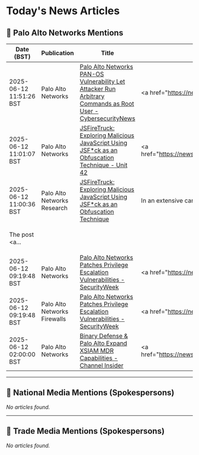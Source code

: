 # Today's News Articles

## 📌 Palo Alto Networks Mentions

| Date (BST) | Publication | Title | Summary |
|------------|-------------|-------|---------|
| 2025-06-12 11:51:26 BST | Palo Alto Networks | [Palo Alto Networks PAN-OS Vulnerability Let Attacker Run Arbitrary Commands as Root User - CybersecurityNews](https://news.google.com/rss/articles/CBMigAFBVV95cUxPcjl1ajhiNFlTYzFacWQwa1JLd1BTbU1ib0stTklkWjJTSmgtUmhfYXRNNTNNaFZES0ltaGRZQXZsTnhMWFJ2YnFPVk4wMmcwRVBTc2pwREMtc3N2ZUllMXc3VV9OX2FHNkxWR1ZGekI1MEVPa0V0c3JNVTBKd3ZfddIBhgFBVV95cUxNT3o1WXNjTXZjV2plSW9rWkRvYjFZVU03WWRhcXR4QXVaS1RwM3NJR3dyTUVUUjNYUVBKOW9wMnl2a3Y1aXlWWWhDdHJwcFNYLUlPWFZIc0pObzVmcGw2T1FrSEltaFVuVzVaVnZza05PWkhZVlg0RU5oeVprRzF4NGlTSXdOUQ?oc=5) | <a href="https://news.google.com/rss/articles/CBMigAFBVV95cUxPcjl1ajhiNFlTYzFacWQwa1JLd1BTbU1ib0stTklkWjJTSmgtUmhfYXRNNTNNaFZES0ltaGRZQXZsTnhMWFJ2YnFPVk4wMmcwRVBTc2pwREMtc3N2ZUllMXc3VV9OX2FHNkxWR1ZGek... |
| 2025-06-12 11:01:07 BST | Palo Alto Networks | [JSFireTruck: Exploring Malicious JavaScript Using JSF*ck as an Obfuscation Technique - Unit 42](https://news.google.com/rss/articles/CBMilAFBVV95cUxPY0NlN1hjWi1VYUwwQXpFQXhPX1FhZnV0RThYN3pJZnFneUQzMjhlOFN5NmhYbk8xLUJwbEF1TDZQWkhOLW1lWGZnODRYV0owdTkyeVpwMTNYbTl0bjBpWENsbFlzUmUtYzJYRFJCZThTTGtFczFfc2tOT29YdHE1TFdJb3pHdHNWM2hESC1SdGtqbm1l?oc=5) | <a href="https://news.google.com/rss/articles/CBMilAFBVV95cUxPY0NlN1hjWi1VYUwwQXpFQXhPX1FhZnV0RThYN3pJZnFneUQzMjhlOFN5NmhYbk8xLUJwbEF1TDZQWkhOLW1lWGZnODRYV0owdTkyeVpwMTNYbTl0bjBpWENsbFlzUmUtYzJYRFJCZT... |
| 2025-06-12 11:00:36 BST | Palo Alto Networks Research | [JSFireTruck: Exploring Malicious JavaScript Using JSF*ck as an Obfuscation Technique](https://unit42.paloaltonetworks.com/malicious-javascript-using-jsfiretruck-as-obfuscation/) | <p>In an extensive campaign affecting 270k webpages, compromised websites were injected with the esoteric JavaScript programming style JSF*ck to redirect users to malicious content.</p>
<p>The post <a... |
| 2025-06-12 09:19:48 BST | Palo Alto Networks | [Palo Alto Networks Patches Privilege Escalation Vulnerabilities - SecurityWeek](https://news.google.com/rss/articles/CBMimAFBVV95cUxPSVpUTkp1aktCUjZIckpzbU9iSGlXaGw0aGRFTjBxQUVzeFZUUjg0a2RrUlh1UkNrY2NYUWVyaC04aVdlZVBlWmtJN1lrdG1NR0h3TkM2bXBBUkJ6U29NZUNsQTdlWU1SeFRzek1IRU9PdTd3bGM3el9iSTRwUzBwTlZiZXI4cHdfMVlSYjhnVnNsTU1PZ0RIZtIBngFBVV95cUxOOV9XaUxYYXBpOWNKU2gyVGVyU3U5d01CTFVqU0FWa0NySFFKekUxMk5qOE56eFRqT2l2ODJwSWJpQXFXc3duVGEzYVpJN0JQQlZHZkRyUzA2SlBDVWVPSVc3QkZUaFlPS3NfRkIwakFCS3dObjRkSGEybm5pSTRSX2p4bklSSTl4MVhsS09iVmNLN01fQU8wZmZfTUdvdw?oc=5) | <a href="https://news.google.com/rss/articles/CBMimAFBVV95cUxPSVpUTkp1aktCUjZIckpzbU9iSGlXaGw0aGRFTjBxQUVzeFZUUjg0a2RrUlh1UkNrY2NYUWVyaC04aVdlZVBlWmtJN1lrdG1NR0h3TkM2bXBBUkJ6U29NZUNsQTdlWU1SeFRzek1IRU... |
| 2025-06-12 09:19:48 BST | Palo Alto Networks Firewalls | [Palo Alto Networks Patches Privilege Escalation Vulnerabilities - SecurityWeek](https://news.google.com/rss/articles/CBMimAFBVV95cUxPSVpUTkp1aktCUjZIckpzbU9iSGlXaGw0aGRFTjBxQUVzeFZUUjg0a2RrUlh1UkNrY2NYUWVyaC04aVdlZVBlWmtJN1lrdG1NR0h3TkM2bXBBUkJ6U29NZUNsQTdlWU1SeFRzek1IRU9PdTd3bGM3el9iSTRwUzBwTlZiZXI4cHdfMVlSYjhnVnNsTU1PZ0RIZtIBngFBVV95cUxOOV9XaUxYYXBpOWNKU2gyVGVyU3U5d01CTFVqU0FWa0NySFFKekUxMk5qOE56eFRqT2l2ODJwSWJpQXFXc3duVGEzYVpJN0JQQlZHZkRyUzA2SlBDVWVPSVc3QkZUaFlPS3NfRkIwakFCS3dObjRkSGEybm5pSTRSX2p4bklSSTl4MVhsS09iVmNLN01fQU8wZmZfTUdvdw?oc=5) | <a href="https://news.google.com/rss/articles/CBMimAFBVV95cUxPSVpUTkp1aktCUjZIckpzbU9iSGlXaGw0aGRFTjBxQUVzeFZUUjg0a2RrUlh1UkNrY2NYUWVyaC04aVdlZVBlWmtJN1lrdG1NR0h3TkM2bXBBUkJ6U29NZUNsQTdlWU1SeFRzek1IRU... |
| 2025-06-12 02:00:00 BST | Palo Alto Networks | [Binary Defense & Palo Alto Expand XSIAM MDR Capabilities - Channel Insider](https://news.google.com/rss/articles/CBMiggFBVV95cUxQcnZyOUVIVHZCRHR6MVh5TElMVW9iV1VSQUY4aEQ0ejdwbWx0aTBRdnVxMnZmVjUxOGdBLTlqTGZCa2ZNWUFoSlVDWnBmaW5GbDI2Ql9kYjBJQjZnWEFfLWtHMjRYbnU2VlhFQzFCY21XWWZzZWk1ZEhrVURSWlgtaDZ3?oc=5) | <a href="https://news.google.com/rss/articles/CBMiggFBVV95cUxQcnZyOUVIVHZCRHR6MVh5TElMVW9iV1VSQUY4aEQ0ejdwbWx0aTBRdnVxMnZmVjUxOGdBLTlqTGZCa2ZNWUFoSlVDWnBmaW5GbDI2Ql9kYjBJQjZnWEFfLWtHMjRYbnU2VlhFQzFCY2... |

---
## 📰 National Media Mentions (Spokespersons)

_No articles found._

---
## 📘 Trade Media Mentions (Spokespersons)

_No articles found._
